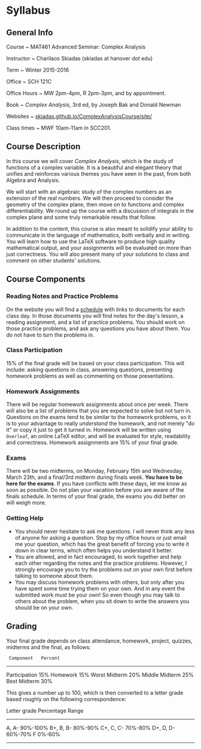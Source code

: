 # Syllabus

## General Info

Course
  ~ MAT461 Advanced Seminar: Complex Analysis

Instructor
  ~ Charilaos Skiadas (skiadas at hanover dot edu)

Term
  ~ Winter 2015-2016

Office
  ~ SCH 121C

Office Hours
  ~ MW 2pm-4pm, R 2pm-3pm, and by appointment.

Book
  ~ *Complex Analysis*, 3rd ed, by Joseph Bak and Donald Newman

Websites
  ~ [skiadas.github.io/ComplexAnalysisCourse/site/](skiadas.github.io/ComplexAnalysisCourse/site/)

Class times
  ~ MWF 10am-11am in SCC201.

## Course Description

In this course we will cover *Complex Analysis*, which is the study of functions of a complex variable. It is a beautiful and elegant theory that unifies and reinforces various themes you have seen in the past, from both Algebra and Analysis.

We will start with an algebraic study of the complex numbers as an extension of the real numbers. We will then proceed to consider the geometry of the complex plane, then move on to functions and complex differentiability. We round up the course with a discussion of integrals in the complex plane and some truly remarkable results that follow.

In addition to the content, this course is also meant to solidify your ability to communicate in the language of mathematics, both verbally and in writing. You will learn how to use the LaTeX software to produce high quality mathematical output, and your assignments will be evaluated on more than just correctness. You will also present many of your solutions to class and comment on other students' solutions.

## Course Components

### Reading Notes and Practice Problems

On the website you will find a [schedule](http://skiadas.github.io/ComplexAnalysisCourse/site/schedule.html) with links to documents for each class day. In those documents you will find notes for the day's lesson, a reading assignment, and a list of practice problems. You should work on those practice problems, and ask any questions you have about them. You do not have to turn the problems in.

### Class Participation

15\% of the final grade will be based on your class participation. This will include: asking questions in class, answering questions, presenting homework problems as well as commenting on those presentations.

### Homework Assignments

There will be regular homework assignments about once per week. There will also be a list of problems that you are expected to solve but not turn in. Questions on the exams tend to be similar to the homework problems, so it is to your advantage to really *understand* the homework, and not merely "do it" or copy it just to get it turned in. Homework will be written using `Overleaf`, an online LaTeX editor, and will be evaluated for style, readability and correctness. Homework assignments are 15% of your final grade.

### Exams

There will be two midterms, on Monday, February 15th and Wednesday, March 23th, and a final/3rd midterm during finals week. **You have to be here for the exams**. If you have conflicts with these days, let me know as soon as possible. Do not plan your vacation before you are aware of the finals schedule. In terms of your final grade, the exams you did better on will weigh more.

### Getting Help

- You should never hesitate to ask me questions. I will never think any less of anyone for asking a question. Stop by my office hours or just email me your question, which has the great benefit of forcing you to write it down in clear terms, which often helps you understand it better.
- You are allowed, and in fact encouraged, to work together and help each other regarding the notes and the practice problems. However, I strongly encourage you to try the problems out on your own first before talking to someone about them.
- You may discuss homework problems with others, but only after you have spent some time trying them on your own. And in any event the submitted work must be your own! So even though you may talk to others about the problem, when you sit down to write the answers you should be on your own.

## Grading

Your final grade depends on class attendance, homework, project, quizzes, midterms and the final, as follows:

     Component   Percent
--------------  --------
 Participation       15%
      Homework       15%
 Worst Midterm       20%
Middle Midterm       25%
  Best Midterm       30%

This gives a number up to 100, which is then converted to a letter grade based roughly on the following correspondence:

 Letter grade     Percentage Range
--------------   -----------------
   A, A-                  90%-100%
   B+, B, B-               80%-90%
   C+, C, C-               70%-80%
   D+, D, D-               60%-70%
      F                     0%-60%
--------------   -----------------

